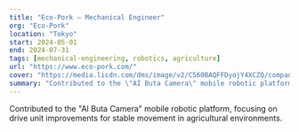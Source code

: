 ```yaml
---
title: "Eco-Pork — Mechanical Engineer"
org: "Eco-Pork"
location: "Tokyo"
start: 2024-05-01
end: 2024-07-31
tags: [mechanical-engineering, robotics, agriculture]
url: "https://www.eco-pork.com/"
cover: "https://media.licdn.com/dms/image/v2/C560BAQFFDyojY4XCZQ/company-logo_100_100/company-logo_100_100/0/1650160752601/eco_pork_logo?e=1761782400&v=beta&t=lW8QQ2VuOCwIvO5hA85Fp8X6C-pnG-4ZB4G-gJvawkY"
summary: "Contributed to the \"AI Buta Camera\" mobile robotic platform, focusing on drive unit improvements for stable movement in agricultural environments."
---
```


Contributed to the "AI Buta Camera" mobile robotic platform, focusing on drive unit improvements for stable movement in agricultural environments.
